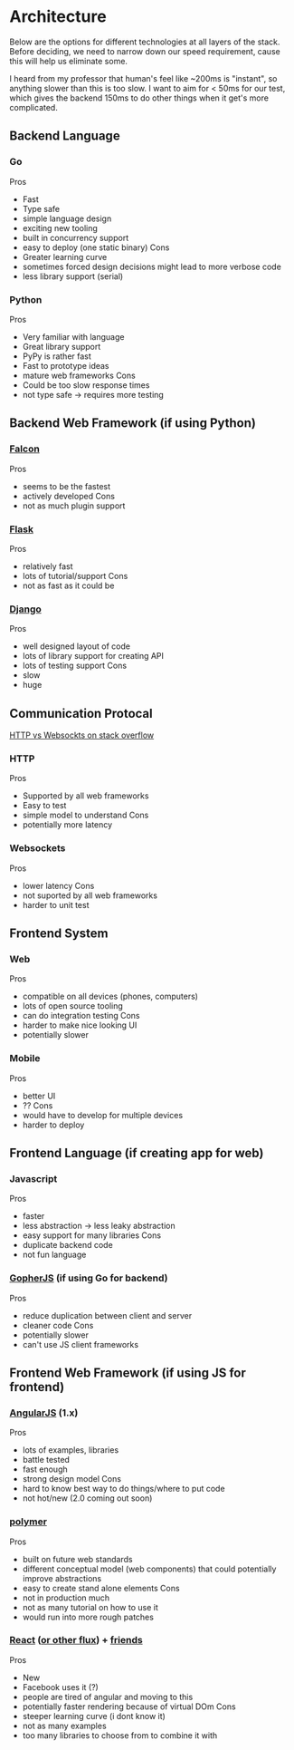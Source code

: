 # Architecture

Below are the options for different technologies at all layers of the stack.
Before deciding, we need to narrow down our speed requirement, cause this
will help us eliminate some.

I heard from my professor that human's feel like ~200ms is "instant",
so anything slower than this is too slow. I want to aim for < 50ms for our test,
which gives the backend 150ms to do other things when it get's more complicated.



## Backend Language
### Go
Pros
* Fast
* Type safe
* simple language design
* exciting new tooling
* built in concurrency support
* easy to deploy (one static binary)
Cons
* Greater learning curve
* sometimes forced design decisions might lead to more verbose code
* less library support (serial)
### Python
Pros
* Very familiar with language
* Great library support
* PyPy is rather fast
* Fast to prototype ideas
* mature web frameworks
Cons
* Could be too slow response times
* not type safe -> requires more testing

## Backend Web Framework (if using Python)
### [Falcon](http://falconframework.org/)
Pros
* seems to be the fastest
* actively developed
Cons
* not as much plugin support

### [Flask](http://flask.pocoo.org/)
Pros
* relatively fast
* lots of tutorial/support
Cons
* not as fast as it could be

### [Django](https://www.djangoproject.com/)
Pros
* well designed layout of code
* lots of library support for creating API
* lots of testing support
Cons
* slow
* huge

## Communication Protocal
[HTTP vs Websockts on stack overflow](http://stackoverflow.com/questions/14703627/websockets-protocol-vs-http)
### HTTP
Pros
* Supported by all web frameworks
* Easy to test
* simple model to understand
Cons
* potentially more latency
### Websockets
Pros
* lower latency
Cons
* not suported by all web frameworks
* harder to unit test


## Frontend System
### Web
Pros
* compatible on all devices (phones, computers)
* lots of open source tooling
* can do integration testing
Cons
* harder to make nice looking UI
* potentially slower
### Mobile
Pros
* better UI
* ??
Cons
* would have to develop for multiple devices
* harder to deploy



## Frontend Language (if creating app for web)
### Javascript
Pros
* faster
* less abstraction -> less leaky abstraction
* easy support for many libraries
Cons
* duplicate backend code
* not fun language
### [GopherJS](http://www.gopherjs.org/) (if using Go for backend)
Pros
* reduce duplication between client and server
* cleaner code
Cons
* potentially slower
* can't use JS client frameworks

## Frontend Web Framework (if using JS for frontend)
### [AngularJS](https://angularjs.org/) (1.x)
Pros
* lots of examples, libraries
* battle tested
* fast enough
* strong design model
Cons
* hard to know best way to do things/where to put code
* not hot/new (2.0 coming out soon)
### [polymer](https://www.polymer-project.org/)
Pros
* built on future web standards
* different conceptual model (web components) that could potentially improve abstractions
* easy to create stand alone elements
Cons
* not in production much
* not as many tutorial on how to use it
* would run into more rough patches
### [React](http://facebook.github.io/react/) ([or other flux](https://github.com/voronianski/flux-comparison)) + [friends](https://tuxedojs.org/)
Pros
* New
* Facebook uses it (?)
* people are tired of angular and moving to this
* potentially faster rendering because of virtual DOm
Cons
* steeper learning curve (i dont know it)
* not as many examples
* too many libraries to choose from to combine it with
